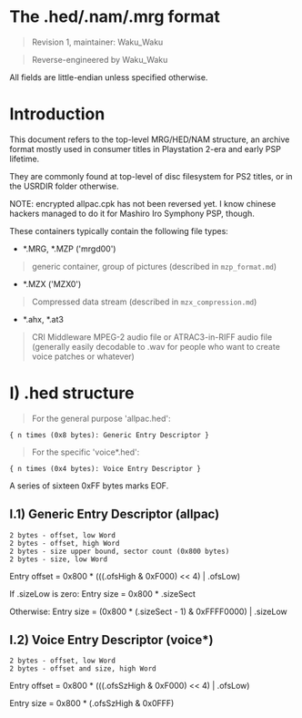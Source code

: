  The .hed/.nam/.mrg format
===========================
> Revision 1, maintainer: Waku_Waku

> Reverse-engineered by Waku_Waku

All fields are little-endian unless specified otherwise.


 Introduction
==============

This document refers to the top-level MRG/HED/NAM structure, an archive format mostly used in consumer titles in Playstation 2-era and early PSP lifetime.

They are commonly found at top-level of disc filesystem for PS2 titles, or in the USRDIR folder otherwise.

NOTE: encrypted allpac.cpk has not been reversed yet. I know chinese hackers managed to do it for Mashiro Iro Symphony PSP, though.


These containers typically contain the following file types:

- *.MRG, *.MZP ('mrgd00')
> generic container, group of pictures (described in ``mzp_format.md``)

- *.MZX ('MZX0')
> Compressed data stream (described in ``mzx_compression.md``)

- *.ahx, *.at3
> CRI Middleware MPEG-2 audio file or ATRAC3-in-RIFF  audio file (generally easily decodable to .wav for people who want to create voice patches or whatever)


 I) .hed structure 
===================

> For the general purpose 'allpac.hed':

    { n times (0x8 bytes): Generic Entry Descriptor }

> For the specific 'voice*.hed':

    { n times (0x4 bytes): Voice Entry Descriptor }


A series of sixteen 0xFF bytes marks EOF.



 I.1)  Generic Entry Descriptor (allpac)
-----------------------------------------

	2 bytes - offset, low Word
	2 bytes - offset, high Word
	2 bytes - size upper bound, sector count (0x800 bytes)
	2 bytes - size, low Word

Entry offset = 0x800 * (((.ofsHigh & 0xF000) << 4) | .ofsLow)

If .sizeLow is zero:
Entry size = 0x800 * .sizeSect

Otherwise:
Entry size = (0x800 * (.sizeSect - 1) & 0xFFFF0000) | .sizeLow


I.2)  Voice Entry Descriptor (voice*)
--------------------------------------

	2 bytes - offset, low Word
	2 bytes - offset and size, high Word

Entry offset = 0x800 * (((.ofsSzHigh & 0xF000) << 4) | .ofsLow)

Entry size = 0x800 * (.ofsSzHigh & 0x0FFF)


